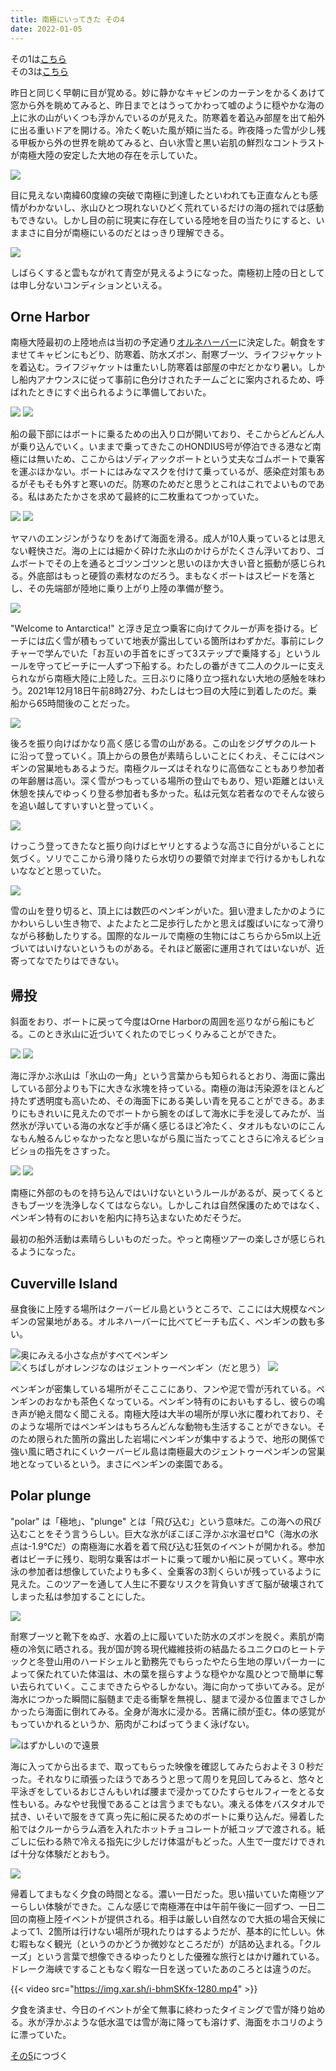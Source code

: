 ```yaml
---
title: 南極にいってきた その4
date: 2022-01-05
---
```


その1は[こちら](/post/1641087425/)<br>
その3は[こちら](/post/1641179158/)

昨日と同じく早朝に目が覚める。妙に静かなキャビンのカーテンをかるくあけて窓から外を眺めてみると、昨日までとはうってかわって嘘のように穏やかな海の上に氷の山がいくつも浮かんでいるのが見えた。防寒着を着込み部屋を出て船外に出る重いドアを開ける。冷たく乾いた風が頬に当たる。昨夜降った雪が少し残る甲板から外の世界を眺めてみると、白い氷雪と黒い岩肌の鮮烈なコントラストが南極大陸の安定した大地の存在を示していた。

![](https://img.xar.sh/i-rM9GZXS-X2.jpg)

目に見えない南緯60度線の突破で南極に到達したといわれても正直なんとも感情がわかないし、氷山ひとつ現れないひどく荒れているだけの海の揺れでは感動もできない。しかし目の前に現実に存在している陸地を目の当たりにすると、いままさに自分が南極にいるのだとはっきり理解できる。

![](https://img.xar.sh/i-9zQrxL2-X2.jpg)

しばらくすると雲もながれて青空が見えるようになった。南極初上陸の日としては申し分ないコンディションといえる。

## Orne Harbor

南極大陸最初の上陸地点は当初の予定通り[オルネハーバー](https://en.wikipedia.org/wiki/Orne_Harbor)に決定した。朝食をすませてキャビンにもどり、防寒着、防水ズボン、耐寒ブーツ、ライフジャケットを着込む。ライフジャケットは重たいし防寒着は部屋の中だとかなり暑い。しかし船内アナウンスに従って事前に色分けされたチームごとに案内されるため、呼ばれたときにすぐ出られるように準備しておいた。

![](https://img.xar.sh/i-nM9g3L2-X2.jpg)
![](https://img.xar.sh/i-hfCsdfL-X2.jpg)

船の最下部にはボートに乗るための出入り口が開いており、そこからどんどん人が乗り込んでいく。いままで乗ってきたこのHONDIUS号が停泊できる港など南極には無いため、ここからはゾディアックボートという丈夫なゴムボートで乗客を運ぶほかない。ボートにはみなマスクを付けて乗っているが、感染症対策もあるがそもそも外すと寒いのだ。防寒のためだと思うとこれはこれでよいものである。私はあたたかさを求めて最終的に二枚重ねてつかっていた。

![](https://img.xar.sh/i-kLhQX7R-X2.jpg)
![](https://img.xar.sh/i-z3TNbSC-X2.jpg)

ヤマハのエンジンがうなりをあげて海面を滑る。成人が10人乗っているとは思えない軽快さだ。海の上には細かく砕けた氷山のかけらがたくさん浮いており、ゴムボートでその上を通るとゴツンゴツンと思いのほか大きい音と振動が感じられる。外底部はもっと硬質の素材なのだろう。まもなくボートはスピードを落とし、その先端部が陸地に乗り上がり上陸の準備が整う。

![](https://img.xar.sh/i-bjc9cP7-X2.jpg)

 "Welcome to Antarctica!" と浮き足立つ乗客に向けてクルーが声を掛ける。ビーチには広く雪が積もっていて地表が露出している箇所はわずかだ。事前にレクチャーで学んでいた「お互いの手首をにぎって3ステップで乗降する」というルールを守ってビーチに一人ずつ下船する。わたしの番がきて二人のクルーに支えられながら南極大陸に上陸した。三日ぶりに降り立つ揺れない大地の感触を味わう。2021年12月18日午前8時27分、わたしは七つ目の大陸に到着したのだ。乗船から65時間後のことだった。

![](https://img.xar.sh/i-VZG7wK9-X2.jpg)

後ろを振り向けばかなり高く感じる雪の山がある。この山をジグザクのルートに沿って登っていく。頂上からの景色が素晴らしいことにくわえ、そこにはペンギンの営巣地もあるようだ。南極クルーズはそれなりに高価なこともあり参加者の年齢層は高い。深く雪がつもっている場所の登山でもあり、短い距離とはいえ休憩を挟んでゆっくり登る参加者も多かった。私は元気な若者なのでそんな彼らを追い越してすいすいと登っていく。

![](https://img.xar.sh/i-JbzCGRn-X2.jpg)

けっこう登ってきたなと振り向けばヒヤリとするような高さに自分がいることに気づく。ソリでここから滑り降りたら水切りの要領で対岸まで行けるかもしれないななどと思っていた。

![](https://img.xar.sh/i-LGw85sK-X2.jpg)

雪の山を登り切ると、頂上には数匹のペンギンがいた。狙い澄ましたかのようにかわいらしい生き物で、よたよたと二足歩行したかと思えば腹ばいになって滑りながら移動したりする。国際的なルールで南極の生物にはこちらから5m以上近づいてはいけないというものがある。それほど厳密に運用されてはいないが、近寄ってなでたりはできない。

## 帰投

斜面をおり、ボートに戻って今度はOrne Harborの周囲を巡りながら船にもどる。このとき氷山に近づいてくれたのでじっくりみることができた。

![](https://img.xar.sh/i-cJPMz7D-X2.jpg)
![](https://img.xar.sh/i-24QPmgP-X2.jpg)

海に浮かぶ氷山は「氷山の一角」という言葉からも知られるとおり、海面に露出している部分よりも下に大きな氷塊を持っている。南極の海は汚染源をほとんど持たず透明度も高いため、その海面下にある美しい青を見ることができる。あまりにもきれいに見えたのでボートから腕をのばして海水に手を浸してみたが、当然氷が浮いている海の水など手が痛く感じるほど冷たく、タオルもないのにこんなもん触るんじゃなかったなと思いながら風に当たってことさらに冷えるビショビショの指先をさすった。

![](https://img.xar.sh/i-RmqfSbN-X2.jpg)
![](https://img.xar.sh/i-33H8vfF-X2.jpg)

南極に外部のものを持ち込んではいけないというルールがあるが、戻ってくるときもブーツを洗浄しなくてはならない。しかしこれは自然保護のためではなく、ペンギン特有のにおいを船内に持ち込まないためだそうだ。

最初の船外活動は素晴らしいものだった。やっと南極ツアーの楽しさが感じられるようになった。

## Cuverville Island

昼食後に上陸する場所はクーバービル島というところで、ここには大規模なペンギンの営巣地がある。オルネハーバーに比べてビーチも広く、ペンギンの数も多い。

![奥にみえる小さな点がすべてペンギン](https://img.xar.sh/i-C8rdfQS-X2.jpg)
![くちばしがオレンジなのはジェントゥーペンギン（だと思う）](https://img.xar.sh/i-C4b5MTc-X2.jpg)
![](https://img.xar.sh/i-G3MMMvS-X2.jpg)

ペンギンが密集している場所がそこここにあり、フンや泥で雪が汚れている。ペンギンのおなかも茶色くなっている。ペンギン特有のにおいもするし、彼らの鳴き声が絶え間なく聞こえる。南極大陸は大半の場所が厚い氷に覆われており、そのような場所ではペンギンはもちろんどんな動物も生活することができない。そのため限られた箇所の露出した岩場にペンギンが集中するようで、地形の関係で強い風に晒されにくいクーバービル島は南極最大のジェントゥーペンギンの営巣地となっているという。まさにペンギンの楽園である。

## Polar plunge

"polar" は「極地」、"plunge" とは「飛び込む」という意味だ。この海への飛び込むことをそう言うらしい。巨大な氷がぼこぼこ浮かぶ水温ゼロ℃（海水の氷点は-1.9℃だ）の南極海に水着を着て飛び込む狂気のイベントが開かれる。参加者はビーチに残り、聡明な乗客はボートに乗って暖かい船に戻っていく。寒中水泳の参加者は想像していたよりも多く、全乗客の3割くらいが残っているように見えた。このツアーを通して人生に不要なリスクを背負いすぎて脳が破壊されてしまった私は参加することにした。

![](https://img.xar.sh/i-ZbGDWzm-X2.jpg)

耐寒ブーツと靴下をぬぎ、水着の上に履いていた防水のズボンを脱ぐ。素肌が南極の冷気に晒される。我が国が誇る現代繊維技術の結晶たるユニクロのヒートテックと冬登山用のハードシェルと勤務先でもらったやたら生地の厚いパーカーによって保たれていた体温は、木の葉を揺らすような穏やかな風ひとつで簡単に奪い去られていく。ここまできたらやるしかない。海に向かって歩いてみる。足が海水につかった瞬間に脳髄まで走る衝撃を無視し、腿まで浸かる位置までさしかかったら海面に倒れてみる。全身が海水に浸かる。苦痛に顔が歪む。体の感覚がもっていかれるというか、筋肉がこわばってうまく泳げない。

![はずかしいので遠景](https://img.xar.sh/i-BRG4R68-X2.jpg)

海に入ってから出るまで、取ってもらった映像を確認してみたらおよそ３０秒だった。それなりに頑張ったほうであろうと思って周りを見回してみると、悠々と平泳ぎをしているおじさんもいれば腰まで浸かってひたすらセルフィーをとる女性もいる。みなやせ我慢であることは言うまでもない。凍える体をバスタオルで拭き、いそいで服をきて真っ先に船に戻るためのボートに乗り込んだ。帰着した船ではクルーからラム酒を入れたホットチョコレートが紙コップで渡される。紙ごしに伝わる熱で冷える指先に少しだけ体温がもどった。人生で一度だけできれば十分な体験だとおもう。

![](https://img.xar.sh/i-7kRWLfb-X2.jpg)

帰着してまもなく夕食の時間となる。濃い一日だった。思い描いていた南極ツアーらしい体験ができた。こんな感じで南極滞在中は午前午後に一回ずつ、一日二回の南極上陸イベントが提供される。相手は厳しい自然なので大抵の場合天候によって1、2箇所は行けない場所が現れたりはするようだが、基本的に忙しい。休む暇もなく観光（というのかどうか微妙なところだが）が詰め込まれる。「クルーズ」という言葉で想像できるゆったりとした優雅な旅行とはかけ離れている。ドレーク海峡ですることもなく暇な一日を送っていたあのころとは違うのだ。

{{< video src="https://img.xar.sh/i-bhmSKfx-1280.mp4" >}}

夕食を済ませ、今日のイベントが全て無事に終わったタイミングで雪が降り始める。氷が浮かぶような低水温では雪が海に降っても溶けず、海面をホコリのように漂っていた。

[その5](/post/1641352300/)につづく
